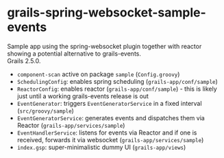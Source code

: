 # grails-spring-websocket-sample-events

Sample app using the spring-websocket plugin together with reactor showing a potential alternative to grails-events.  
Grails 2.5.0.

* `component-scan` active on package `sample` (`Config.groovy`)
* `SchedulingConfig`: enables spring scheduling (`grails-app/conf/sample`)
* `ReactorConfig`: enables reactor (`grails-app/conf/sample`) - this is likely just until a working grails-events release is out
* `EventGenerator`: triggers `EventGeneratorService` in a fixed interval (`src/groovy/sample`)
* `EventGeneratorService`: generates events and dispatches them via Reactor (`grails-app/services/sample`)
* `EventHandlerService`: listens for events via Reactor and if one is received, forwards it via websocket (`grails-app/services/sample`)
* `index.gsp`: super-minimalistic dummy UI (`grails-app/views`)

